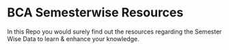 # BCA Semesterwise Resources

In this Repo you would surely find out the resources regarding the Semester Wise Data to learn & enhance your knowledge.